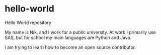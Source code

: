 # hello-world
Hello World repository

My name is Nik, and I work for a public university.
At work I primarily use SAS, but for school my main languages are Python and Java.

I am trying to learn how to become an open source contributor.
